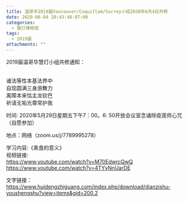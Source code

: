 ```yaml
---
title: 温哥华2019届Vancouver/Coquitlam/Surrey小组2020年6月4日共修
date: 2020-06-04 20:43:40-07:00
categories:
  - 慧灯禅修班
tags:
  - 2019届
attachments: ""
---
```

2019届温哥华慧灯小组共修通知：

</br>诸法等性本基法界中 </br>自现圆满三身游舞力 </br>离障本来怙主龙钦巴 </br>祈请无垢光尊常护我

时间: 2020年5月29日星期五下午7：00。6: 50开放会议室念诵除疫莲师心咒（自愿参加）

地点：网络（zoom.us/j/7789995278）

学习内容:《素食的意义》
</br>视频链接:
</br>https://www.youtube.com/watch?v=M70EdwrcQwQ
</br>https://www.youtube.com/watch?v=4TYyNnUarDE


文字链接：</br>https://www.huidengzhiguang.com/index.php/download/dianzishu-youshengshu?view=items&gid=200.2
